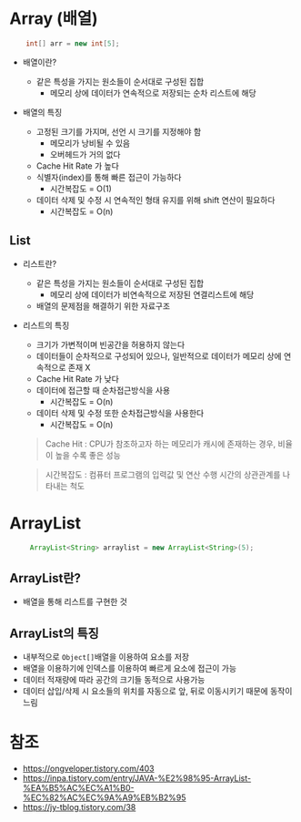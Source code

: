 # Array (배열)

```java
    int[] arr = new int[5];
```

* 배열이란?

    * 같은 특성을 가지는 원소들이 순서대로 구성된 집합
        * 메모리 상에 데이터가 연속적으로 저장되는 순차 리스트에 해당

* 배열의 특징

    * 고정된 크기를 가지며, 선언 시 크기를 지정해야 함
        * 메모리가 낭비될 수 있음
        * 오버헤드가 거의 없다
    * Cache Hit Rate 가 높다
    * 식별자(index)를 통해 빠른 접근이 가능하다
        * 시간복잡도 = O(1)
    * 데이터 삭제 및 수정 시 연속적인 형태 유지를 위해 shift 연산이 필요하다
        * 시간복잡도 = O(n)

## List

* 리스트란?

    * 같은 특성을 가지는 원소들이 순서대로 구성된 집합
        * 메모리 상에 데이터가 비연속적으로 저장된 연결리스트에 해당
    * 배열의 문제점을 해결하기 위한 자료구조

* 리스트의 특징

    * 크기가 가변적이며 빈공간을 허용하지 않는다
    * 데이터들이 순차적으로 구성되어 있으나, 일반적으로 데이터가 메모리 상에 연속적으로 존재 X
    * Cache Hit Rate 가 낮다
    * 데이터에 접근할 때 순차접근방식을 사용
        * 시간복잡도 = O(n)
    * 데이터 삭제 및 수정 또한 순차접근방식을 사용한다
        * 시간복잡도 = O(n)



    > Cache Hit : CPU가 참조하고자 하는 메모리가 캐시에 존재하는 경우, 비율이 높을 수록 좋은 성능
    
    > 시간복잡도 : 컴퓨터 프로그램의 입력값 및 연산 수행 시간의 상관관계를 나타내는 척도

# ArrayList

```java
     ArrayList<String> arraylist = new ArrayList<String>(5);
```

## ArrayList란?

* 배열을 통해 리스트를 구현한 것

## ArrayList의 특징

* 내부적으로 `Object[]`배열을 이용하여 요소를 저장
* 배열을 이용하기에 인덱스를 이용하여 빠르게 요소에 접근이 가능
* 데이터 적재량에 따라 공간의 크기들 동적으로 사용가능
* 데이터 삽입/삭제 시 요소들의 위치를 자동으로 앞, 뒤로 이동시키기 때문에 동작이 느림

# 참조

- https://ongveloper.tistory.com/403
- https://inpa.tistory.com/entry/JAVA-%E2%98%95-ArrayList-%EA%B5%AC%EC%A1%B0-%EC%82%AC%EC%9A%A9%EB%B2%95
- https://jy-tblog.tistory.com/38